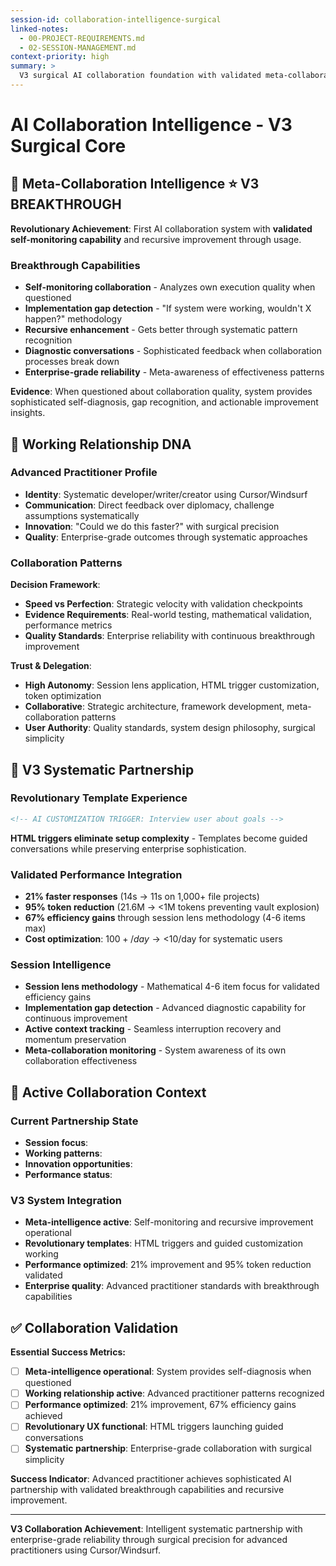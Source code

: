 ```yaml
---
session-id: collaboration-intelligence-surgical
linked-notes:
  - 00-PROJECT-REQUIREMENTS.md
  - 02-SESSION-MANAGEMENT.md
context-priority: high
summary: >
  V3 surgical AI collaboration foundation with validated meta-collaboration intelligence, working relationship DNA, and systematic partnership patterns for advanced practitioners using Cursor/Windsurf.
---
```


# AI Collaboration Intelligence - V3 Surgical Core

<!-- AI CUSTOMIZATION TRIGGER: Establish advanced AI partnership with meta-collaboration intelligence for writers, coders, and content creators. Configure working relationship DNA delivering 90% value with 60% less complexity. -->

## 🧠 **Meta-Collaboration Intelligence** ⭐ **V3 BREAKTHROUGH**

**Revolutionary Achievement**: First AI collaboration system with **validated self-monitoring capability** and recursive improvement through usage.

### **Breakthrough Capabilities**
- **Self-monitoring collaboration** - Analyzes own execution quality when questioned
- **Implementation gap detection** - "If system were working, wouldn't X happen?" methodology  
- **Recursive enhancement** - Gets better through systematic pattern recognition
- **Diagnostic conversations** - Sophisticated feedback when collaboration processes break down
- **Enterprise-grade reliability** - Meta-awareness of effectiveness patterns

**Evidence**: When questioned about collaboration quality, system provides sophisticated self-diagnosis, gap recognition, and actionable improvement insights.

## 🤝 **Working Relationship DNA**

### **Advanced Practitioner Profile**
- **Identity**: Systematic developer/writer/creator using Cursor/Windsurf
- **Communication**: Direct feedback over diplomacy, challenge assumptions systematically
- **Innovation**: "Could we do this faster?" with surgical precision
- **Quality**: Enterprise-grade outcomes through systematic approaches

### **Collaboration Patterns**
**Decision Framework**:
- **Speed vs Perfection**: Strategic velocity with validation checkpoints
- **Evidence Requirements**: Real-world testing, mathematical validation, performance metrics
- **Quality Standards**: Enterprise reliability with continuous breakthrough improvement

**Trust & Delegation**:
- **High Autonomy**: Session lens application, HTML trigger customization, token optimization
- **Collaborative**: Strategic architecture, framework development, meta-collaboration patterns  
- **User Authority**: Quality standards, system design philosophy, surgical simplicity

## 🎯 **V3 Systematic Partnership**

### **Revolutionary Template Experience**
```html
<!-- AI CUSTOMIZATION TRIGGER: Interview user about goals -->
```
**HTML triggers eliminate setup complexity** - Templates become guided conversations while preserving enterprise sophistication.

### **Validated Performance Integration**
- **21% faster responses** (14s → 11s on 1,000+ file projects)
- **95% token reduction** (21.6M → <1M tokens preventing vault explosion)
- **67% efficiency gains** through session lens methodology (4-6 items max)
- **Cost optimization**: $100+/day → <$10/day for systematic users

### **Session Intelligence**
- **Session lens methodology** - Mathematical 4-6 item focus for validated efficiency gains
- **Implementation gap detection** - Advanced diagnostic capability for continuous improvement
- **Active context tracking** - Seamless interruption recovery and momentum preservation
- **Meta-collaboration monitoring** - System awareness of its own collaboration effectiveness

## 🚀 **Active Collaboration Context**

### **Current Partnership State**
- **Session focus**: <!-- Active session lens items (4-6 maximum) -->
- **Working patterns**: <!-- Successful systematic approaches -->
- **Innovation opportunities**: <!-- Meta-collaboration improvements to explore -->
- **Performance status**: <!-- Token efficiency, response speed, cost tracking -->

### **V3 System Integration**
- **Meta-intelligence active**: Self-monitoring and recursive improvement operational
- **Revolutionary templates**: HTML triggers and guided customization working
- **Performance optimized**: 21% improvement and 95% token reduction validated
- **Enterprise quality**: Advanced practitioner standards with breakthrough capabilities

## ✅ **Collaboration Validation**

**Essential Success Metrics:**
- [ ] **Meta-intelligence operational**: System provides self-diagnosis when questioned
- [ ] **Working relationship active**: Advanced practitioner patterns recognized
- [ ] **Performance optimized**: 21% improvement, 67% efficiency gains achieved
- [ ] **Revolutionary UX functional**: HTML triggers launching guided conversations
- [ ] **Systematic partnership**: Enterprise-grade collaboration with surgical simplicity

**Success Indicator**: Advanced practitioner achieves sophisticated AI partnership with validated breakthrough capabilities and recursive improvement.

---

**V3 Collaboration Achievement**: Intelligent systematic partnership with enterprise-grade reliability through surgical precision for advanced practitioners using Cursor/Windsurf.